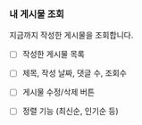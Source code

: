 ### 내 게시물 조회

지금까지 작성한 게시물을 조회합니다.

- [ ] 작성한 게시물 목록

- [ ] 제목, 작성 날짜, 댓글 수, 조회수

- [ ] 게시물 수정/삭제 버튼

- [ ] 정렬 기능 (최신순, 인기순 등)
